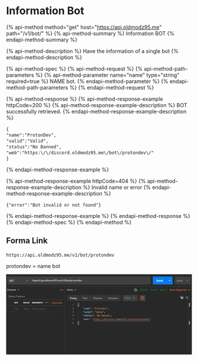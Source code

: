 # Information Bot

{% api-method method="get" host="https://api.oldmodz95.me" path="/v1/bot/" %}
{% api-method-summary %}
Information BOT
{% endapi-method-summary %}

{% api-method-description %}
Have the information of a single bot
{% endapi-method-description %}

{% api-method-spec %}
{% api-method-request %}
{% api-method-path-parameters %}
{% api-method-parameter name="name" type="string" required=true %}
NAME bot.
{% endapi-method-parameter %}
{% endapi-method-path-parameters %}
{% endapi-method-request %}

{% api-method-response %}
{% api-method-response-example httpCode=200 %}
{% api-method-response-example-description %}
BOT successfully retrieved.
{% endapi-method-response-example-description %}

```
{
"name":"ProtonDev",
"valid":"Valid",
"status":"No Banned",
"web":"https:\/\/discord.oldmodz95.me\/bot\/protondev\/"
}
```
{% endapi-method-response-example %}

{% api-method-response-example httpCode=404 %}
{% api-method-response-example-description %}
Invalid name or error
{% endapi-method-response-example-description %}

```
{"error":"Bot invalid or not found"}
```
{% endapi-method-response-example %}
{% endapi-method-response %}
{% endapi-method-spec %}
{% endapi-method %}

## Forma Link

```text
https://api.oldmodz95.me/v1/bot/protondev
```

protondev = name bot

![](../.gitbook/assets/infos.png)

